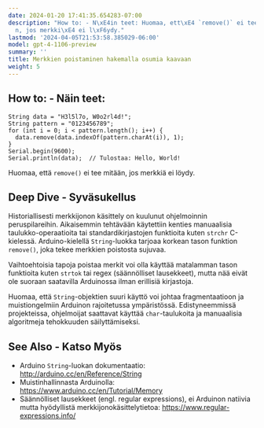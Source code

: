 ```yaml
---
date: 2024-01-20 17:41:35.654283-07:00
description: "How to: - N\xE4in teet: Huomaa, ett\xE4 `remove()` ei tee mit\xE4\xE4\
  n, jos merkki\xE4 ei l\xF6ydy."
lastmod: '2024-04-05T21:53:58.385029-06:00'
model: gpt-4-1106-preview
summary: ''
title: Merkkien poistaminen hakemalla osumia kaavaan
weight: 5
---
```


## How to: - Näin teet:
```Arduino
String data = "H3l5l7o, W0o2rl4d!";
String pattern = "0123456789";
for (int i = 0; i < pattern.length(); i++) {
  data.remove(data.indexOf(pattern.charAt(i)), 1);
}
Serial.begin(9600);
Serial.println(data);  // Tulostaa: Hello, World!
```
Huomaa, että `remove()` ei tee mitään, jos merkkiä ei löydy.

## Deep Dive - Syväsukellus
Historiallisesti merkkijonon käsittely on kuulunut ohjelmoinnin peruspilareihin. Aikaisemmin tehtävään käytettiin kenties manuaalisia taulukko-operaatioita tai standardikirjastojen funktioita kuten `strchr` C-kielessä. Arduino-kielellä `String`-luokka tarjoaa korkean tason funktion `remove()`, joka tekee merkkien poistosta sujuvaa.

Vaihtoehtoisia tapoja poistaa merkit voi olla käyttää matalamman tason funktioita kuten `strtok` tai regex (säännölliset lausekkeet), mutta nää eivät ole suoraan saatavilla Arduinossa ilman erillisiä kirjastoja.

Huomaa, että `String`-objektien suuri käyttö voi johtaa fragmentaatioon ja muistiongelmiin Arduinon rajoitetussa ympäristössä. Edistyneemmissä projekteissa, ohjelmoijat saattavat käyttää `char`-taulukoita ja manuaalisia algoritmeja tehokkuuden säilyttämiseksi.

## See Also - Katso Myös
- Arduino `String`-luokan dokumentaatio: http://arduino.cc/en/Reference/String
- Muistinhallinnasta Arduinolla: https://www.arduino.cc/en/Tutorial/Memory
- Säännölliset lausekkeet (engl. regular expressions), ei Arduinon natiivia mutta hyödyllistä merkkijonokäsittelytietoa: https://www.regular-expressions.info/
